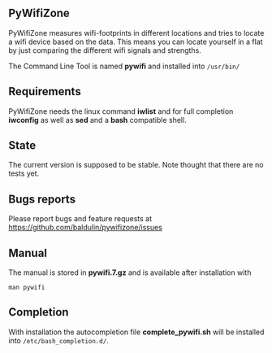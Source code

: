## PyWifiZone

PyWifiZone measures wifi-footprints in different locations and tries to locate a
wifi device based on the data. This means you can locate yourself in a flat by 
just comparing the different wifi signals and strengths.

The Command Line Tool is named **pywifi** and installed into `/usr/bin/`

## Requirements

PyWifiZone needs the linux command **iwlist** and for full completion 
**iwconfig** as well as **sed** and a **bash** compatible shell.

## State

The current version is supposed to be stable. Note thought that there are no 
tests yet.

## Bugs reports

Please report bugs and feature requests at
https://github.com/baldulin/pywifizone/issues

## Manual

The manual is stored in **pywifi.7.gz** and is available after installation with

```
man pywifi
```

## Completion

With installation the autocompletion file **complete_pywifi.sh** will be 
installed into `/etc/bash_completion.d/`.
